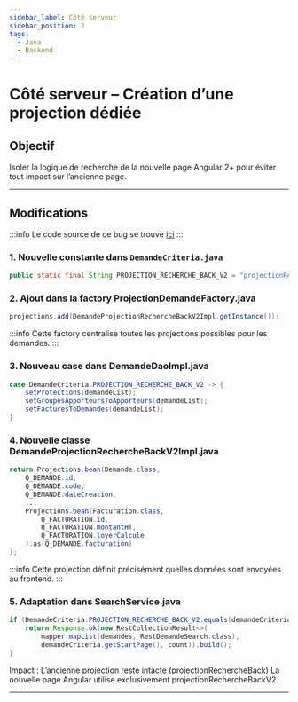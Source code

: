 ```yaml
---
sidebar_label: Côté serveur
sidebar_position: 2
tags:
  - Java
  - Backend
---
```


# Côté serveur – Création d’une projection dédiée

## Objectif

Isoler la logique de recherche de la nouvelle page Angular 2+ pour éviter tout impact sur l’ancienne page.

---

## Modifications

:::info
Le code source de ce bug se trouve [ici](../../../../annexes/bout_de_code/Projet_recherche_demande/Bug/bug_projection_serveur.md)
:::

### 1. Nouvelle constante dans `DemandeCriteria.java`

```java
public static final String PROJECTION_RECHERCHE_BACK_V2 = "projectionRechercheBackV2";
```

### 2. Ajout dans la factory ProjectionDemandeFactory.java

```java
projections.add(DemandeProjectionRechercheBackV2Impl.getInstance());
```

:::info
Cette factory centralise toutes les projections possibles pour les demandes.
:::

### 3. Nouveau case dans DemandeDaoImpl.java

```java
case DemandeCriteria.PROJECTION_RECHERCHE_BACK_V2 -> {
    setProtections(demandeList);
    setGroupesApporteursToApporteurs(demandeList);
    setFacturesToDemandes(demandeList);
}
```

### 4. Nouvelle classe DemandeProjectionRechercheBackV2Impl.java

```java
return Projections.bean(Demande.class,
    Q_DEMANDE.id,
    Q_DEMANDE.code,
    Q_DEMANDE.dateCreation,
    ...
    Projections.bean(Facturation.class,
        Q_FACTURATION.id,
        Q_FACTURATION.montantHT,
        Q_FACTURATION.loyerCalcule
    ).as(Q_DEMANDE.facturation)
);
```

:::info
Cette projection définit précisément quelles données sont envoyées au frontend.
:::

### 5. Adaptation dans SearchService.java

```java
if (DemandeCriteria.PROJECTION_RECHERCHE_BACK_V2.equals(demandeCriteria.getCurrentProjection())) {
    return Response.ok(new RestCollectionResult<>(
        mapper.mapList(demandes, RestDemandeSearch.class),
        demandeCriteria.getStartPage(), count)).build();
}
```

Impact :
L’ancienne projection reste intacte (projectionRechercheBack)
La nouvelle page Angular utilise exclusivement projectionRechercheBackV2.

---
